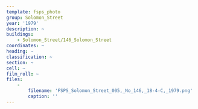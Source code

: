 ```yaml
---
template: fsps_photo
group: Solomon_Street
year: '1979'
description: ~
buildings:
    - Solomon_Street/146_Solomon_Street
coordinates: ~
heading: ~
classification: ~
section: ~
cell: ~
film_roll: ~
files:
    -
        filename: 'FSPS_Solomon_Street_005,_No_146,_18-4-C,_1979.png'
        caption: ''
---
```

